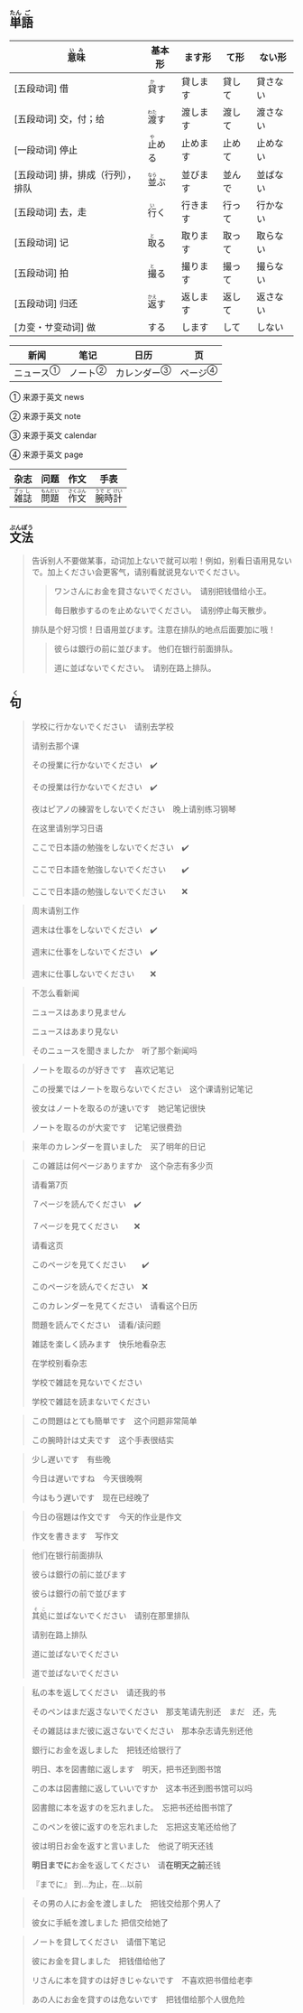 ## <ruby>単<rt>たん</rt>語<rt>ご</rt></ruby>

| <ruby>意<rt>い</rt>味<rt>み</rt></ruby> | 基本形                         | ます形   | て形   | ない形   |
| --------------------------------------- | ------------------------------ | -------- | ------ | -------- |
| [五段动词] 借                           | <ruby>貸<rt>か</rt>す</ruby>   | 貸します | 貸して | 貸さない |
| [五段动词] 交，付；给                   | <ruby>渡<rt>わた</rt>す</ruby> | 渡します | 渡して | 渡さない |
| [一段动词] 停止                         | <ruby>止<rt>や</rt>める</ruby> | 止めます | 止めて | 止めない |
| [五段动词] 排，排成（行列），排队       | <ruby>並<rt>なら</rt>ぶ</ruby> | 並びます | 並んで | 並ばない |
| [五段动词] 去，走                       | <ruby>行<rt>い</rt>く</ruby>   | 行きます | 行って | 行かない |
| [五段动词] 记                           | <ruby>取<rt>と</rt>る</ruby>   | 取ります | 取って | 取らない |
| [五段动词] 拍                           | <ruby>撮<rt>と</rt>る</ruby>   | 撮ります | 撮って | 撮らない |
| [五段动词] 归还                         | <ruby>返<rt>かえ</rt>す</ruby> | 返します | 返して | 返さない |
| [カ变・サ变动词] 做                     | する                           | します   | して   | しない   |

| 新闻                        | 笔记                      | 日历                          | 页                        |
| --------------------------- | ------------------------- | ----------------------------- | ------------------------- |
| <a>ニュース</a><sup>①</sup> | <a>ノート</a><sup>②</sup> | <a>カレンダー</a><sup>③</sup> | <a>ページ</a><sup>④</sup> |

① 来源于英文 news

② 来源于英文 note

③ 来源于英文 calendar

④ 来源于英文 page

| 杂志                                      | 问题                                        | 作文                                        | 手表                                                     |
| ----------------------------------------- | ------------------------------------------- | ------------------------------------------- | -------------------------------------------------------- |
| <ruby>雑<rt>ざっ</rt>誌<rt>し</rt></ruby> | <ruby>問<rt>もん</rt>題<rt>だい</rt></ruby> | <ruby>作<rt>さく</rt>文<rt>ぶん</rt></ruby> | <ruby>腕<rt>うで</rt>時<rt>ど</rt>計<rt>けい</rt></ruby> |



## <ruby>文<rt>ぶん</rt>法<rt>ぽう</rt></ruby>

> 告诉别人不要做某事，动词加上ないで就可以啦！例如，别看日语用見ないで。加上ください会更客气，请别看就说見ないでください。
>
> > ワンさんにお金を貸さないでください。　请别把钱借给小王。
> >
> > 毎日散歩するのを止めないでください。　请别停止每天散步。
>
> 
>
> 排队是个好习惯！日语用並びます。注意在排队的地点后面要加に哦！
>
> > 彼らは銀行の前に並びます。	他们在银行前面排队。
> >
> > 道に並ばないでください。　请别在路上排队。



## <ruby>句<rt>く</rt></ruby>

> 学校に行かないでください　请别去学校
>
> 请别去那个课
>
> その授業に行かないでください　✔️
>
> その授業は行かないでください　✔️
>
> 夜はピアノの練習をしないでください　晚上请别练习钢琴
>
> 在这里请别学习日语
>
> ここで日本語の勉強をしないでください　✔️
>
> ここで日本語を勉強しないでください　　✔️
>
> ここで日本語の勉強しないでください　　❌

> 周末请别工作
>
> 週末は仕事をしないでください　✔️
>
> 週末に仕事をしないでください　✔️
>
> 週末に仕事しないでください　　❌

> 不怎么看新闻
>
> ニュースはあまり見ません
>
> ニュースはあまり見ない
>
> そのニュースを聞きましたか　听了那个新闻吗

> ノートを取るのが好きです　喜欢记笔记
>
> この授業ではノートを取らないでください　这个课请别记笔记
>
> 彼女はノートを取るのが速いです　她记笔记很快
>
> ノートを取るのが大変です　记笔记很费劲

> 来年のカレンダーを買いました　买了明年的日记
>

> この雑誌は何ページありますか　这个杂志有多少页
>
> 请看第7页
>
> ７ページを読んでください　✔️
>
> ７ページを見てください　　❌
>
> 请看这页
>
> このページを見てください　　✔️
>
> このページを読んでください　❌
>
> このカレンダーを見てください　请看这个日历
>
> 問題を読んでください　请看/读问题
>
> 雑誌を楽しく読みます　快乐地看杂志
>
> 在学校别看杂志
>
> 学校で雑誌を見ないでください　
>
> 学校で雑誌を読まないでください

> この問題はとても簡単です　这个问题非常简单
>
> この腕時計は丈夫です　这个手表很结实
>

> 少し遅いです　有些晚
>
> 今日は遅いですね　今天很晚啊
>
> 今はもう遅いです　现在已经晚了

> 今日の宿題は作文です　今天的作业是作文
>
> 作文を書きます　写作文

> 他们在银行前面排队
>
> 彼らは銀行の前に並びます　
>
> 彼らは銀行の前で並びます　
>
> <ruby>其処<rt>そこ</rt></ruby>に並ばないでください　请别在那里排队
>
> 请别在路上排队
>
> 道に並ばないでください
>
> 道で並ばないでください

> 私の本を返してください　请还我的书
>
> そのペンはまだ返さないでください　那支笔请先别还　まだ　还，先
>
> その雑誌はまだ彼に返さないでください　那本杂志请先别还他
>
> 銀行にお金を返しました　把钱还给银行了
>
> 明日、本を図書館に返します　明天，把书还到图书馆
>
> この本は図書館に返していいですか　这本书还到图书馆可以吗
>
> 図書館に本を返すのを忘れました。　忘把书还给图书馆了
>
> このペンを彼に返すのを忘れました　忘把这支笔还给他了
>
> 彼は明日お金を返すと言いました　他说了明天还钱
>
> **明日までに**お金を返してください　请**在明天之前**还钱
>
> 『までに』 到…为止，在…以前

> その男の人にお金を渡しました　把钱交给那个男人了
>
> 彼女に手紙を渡しました	把信交给她了

> ノートを貸してください　请借下笔记
>
> 彼にお金を貸しました　把钱借给他了
>
> リさんに本を貸すのは好きじゃないです　不喜欢把书借给老李
>
> あの人にお金を貸すのは危ないです　把钱借给那个人很危险

